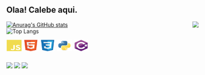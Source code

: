 ## Olaa! Calebe aqui.
 <img align="right" src="https://cdn.discordapp.com/attachments/1186644003580555285/1317641996739018794/200w.gif?ex=675f6d3c&is=675e1bbc&hm=e67e1d90b202dff8d5302c9b30d7c95e9b5c9441607578f05c7f90f778b5eb57&">

[![Anurag's GitHub stats](https://github-readme-stats.vercel.app/api?username=calebe74&theme=radical&custom_title=StatusㅤPerfil)](https://github.com/anuraghazra/github-readme-stats)
<br>
![Top Langs](https://github-readme-stats.vercel.app/api/top-langs/?username=calebe74&theme=radical&card_width=300px&custom_title=Linguagens‎‎‎‎‎‎‎‎ㅤusadas)
<div style="display: inline_block">
  <img align="center" height="30" width="40" src="https://raw.githubusercontent.com/devicons/devicon/master/icons/javascript/javascript-plain.svg">
  <img align="center" height="30" width="40" src="https://raw.githubusercontent.com/devicons/devicon/master/icons/html5/html5-original.svg">
  <img align="center" height="30" width="40" src="https://raw.githubusercontent.com/devicons/devicon/master/icons/css3/css3-original.svg">
  <img align="center" height="30" width="40" src="https://raw.githubusercontent.com/devicons/devicon/master/icons/python/python-original.svg">
  <img align="center" height="30" width="40" src="https://raw.githubusercontent.com/devicons/devicon/master/icons/csharp/csharp-original.svg">
</div>
  
  ##
 
<div> 

  <a href="https://instagram.com/calbele_" target="_blank"><img src="https://img.shields.io/badge/-Instagram-%23E4405F?style=for-the-badge&logo=instagram&logoColor=white" target="_blank"></a>
  <a href = "mailto:calebee74@gmail.com"><img src="https://img.shields.io/badge/-Gmail-%23333?style=for-the-badge&logo=gmail&logoColor=white" target="_blank"></a>
  <a href="https://www.linkedin.com/in/calebe-emanoel-435319294" target="_blank"><img src="https://img.shields.io/badge/-LinkedIn-%230077B5?style=for-the-badge&logo=linkedin&logoColor=white" target="_blank"></a> 
  
</div>
